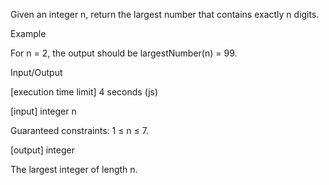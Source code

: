 Given an integer n, return the largest number that contains exactly n digits.

Example

For n = 2, the output should be
largestNumber(n) = 99.

Input/Output

[execution time limit] 4 seconds (js)

[input] integer n

Guaranteed constraints:
1 ≤ n ≤ 7.

[output] integer

The largest integer of length n.
